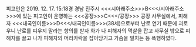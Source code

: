 피고인은 2019. 12. 17. 15:18경 경남 진주시 <<<시아래주소>>>B<<</시아래주소>>>에 있는 피고인이 운영하는 <<<공장>>>C<<</공장>>> 공장 사무실에서, 피해자 <<<내국인이름>>>D<<</내국인이름>>>(38세)으로부터 난로 연기 때문에 괴로우니 난로를 피우지 말라는 항의를 받자 화가 나 피해자의 멱살을 잡고 사무실 밖으로 피해자를 끌고 나가 피해자의 머리카락을 잡아당기고 가슴을 밀치는 등 폭행하였다.
